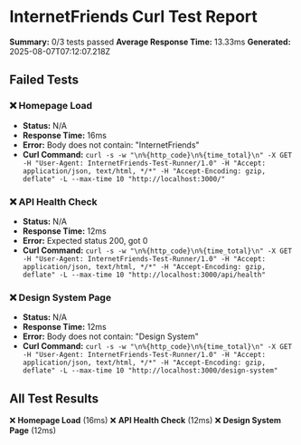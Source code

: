 # InternetFriends Curl Test Report

**Summary:** 0/3 tests passed
**Average Response Time:** 13.33ms
**Generated:** 2025-08-07T07:12:07.218Z

## Failed Tests

### ❌ Homepage Load
- **Status:** N/A
- **Response Time:** 16ms
- **Error:** Body does not contain: "InternetFriends"
- **Curl Command:** `curl -s -w "\n%{http_code}\n%{time_total}\n" -X GET -H "User-Agent: InternetFriends-Test-Runner/1.0" -H "Accept: application/json, text/html, */*" -H "Accept-Encoding: gzip, deflate" -L --max-time 10 "http://localhost:3000/"`

### ❌ API Health Check
- **Status:** N/A
- **Response Time:** 12ms
- **Error:** Expected status 200, got 0
- **Curl Command:** `curl -s -w "\n%{http_code}\n%{time_total}\n" -X GET -H "User-Agent: InternetFriends-Test-Runner/1.0" -H "Accept: application/json, text/html, */*" -H "Accept-Encoding: gzip, deflate" -L --max-time 10 "http://localhost:3000/api/health"`

### ❌ Design System Page
- **Status:** N/A
- **Response Time:** 12ms
- **Error:** Body does not contain: "Design System"
- **Curl Command:** `curl -s -w "\n%{http_code}\n%{time_total}\n" -X GET -H "User-Agent: InternetFriends-Test-Runner/1.0" -H "Accept: application/json, text/html, */*" -H "Accept-Encoding: gzip, deflate" -L --max-time 10 "http://localhost:3000/design-system"`

## All Test Results

❌ **Homepage Load** (16ms)
❌ **API Health Check** (12ms)
❌ **Design System Page** (12ms)
